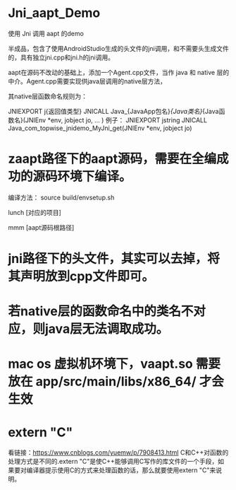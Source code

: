 # Jni_aapt_Demo
使用 Jni 调用 aapt 的demo

半成品，包含了使用AndroidStudio生成的头文件的jni调用，和不需要头生成文件的，具有独立jni.cpp和jni.h的jni调用。

aapt在源码不改动的基础上，添加一个Agent.cpp文件，当作 java 和 native 层的中介。Agent.cpp需要实现供java层调用的native层方法，

其native层函数命名规则为：

JNIEXPORT j{返回值类型} JNICALL Java_{JavaApp包名}_{Java类名}_{Java函数名}(JNIEnv *env, jobject jo, ... )
例子：
JNIEXPORT jstring JNICALL Java_com_topwise_jnidemo_MyJni_get(JNIEnv *env, jobject jo)

# zaapt路径下的aapt源码，需要在全编成功的源码环境下编译。
编译方法：
source build/envsetup.sh

lunch [对应的项目]

mmm [aapt源码根路径]

# jni路径下的头文件，其实可以去掉，将其声明放到cpp文件即可。

# 若native层的函数命名中的类名不对应，则java层无法调取成功。

# mac os 虚拟机环境下，vaapt.so 需要放在 app/src/main/libs/x86_64/ 才会生效

# extern "C"
看链接：https://www.cnblogs.com/yuemw/p/7908413.html
C和C++对函数的处理方式是不同的.extern "C"是使C++能够调用C写作的库文件的一个手段，如果要对编译器提示使用C的方式来处理函数的话，那么就要使用extern "C"来说明。

